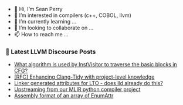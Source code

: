- 👋 Hi, I’m Sean Perry
- 👀 I’m interested in compilers (c++, COBOL, llvm)
- 🌱 I’m currently learning ...
- 💞️ I’m looking to collaborate on ...
- 📫 How to reach me ...

<!---
s66perry/s66perry is a ✨ special ✨ repository because its `README.md` (this file) appears on your GitHub profile.
You can click the Preview link to take a look at your changes.
--->
### 📕 Latest LLVM Discourse Posts

<!-- DISCOURSE-LLVM:START -->
- [What algorithm is used by InstVisitor to traverse the basic blocks in CFG?](https://discourse.llvm.org/t/what-algorithm-is-used-by-instvisitor-to-traverse-the-basic-blocks-in-cfg/64919#post_2)
- [[RFC] Enhancing Clang-Tidy with project-level knowledge](https://discourse.llvm.org/t/rfc-enhancing-clang-tidy-with-project-level-knowledge/63960#post_4)
- [Linker generated attributes for LTO - does lld already do this?](https://discourse.llvm.org/t/linker-generated-attributes-for-lto-does-lld-already-do-this/64933#post_2)
- [Upstreaming from our MLIR python compiler project](https://discourse.llvm.org/t/upstreaming-from-our-mlir-python-compiler-project/64931#post_4)
- [Assembly format of an array of EnumAttr](https://discourse.llvm.org/t/assembly-format-of-an-array-of-enumattr/64936#post_1)
<!-- DISCOURSE-LLVM:END -->
